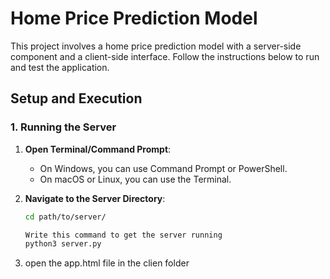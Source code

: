 # Home Price Prediction Model

This project involves a home price prediction model with a server-side component and a client-side interface. Follow the instructions below to run and test the application.

## Setup and Execution

### 1. Running the Server

1. **Open Terminal/Command Prompt**:
   - On Windows, you can use Command Prompt or PowerShell.
   - On macOS or Linux, you can use the Terminal.

2. **Navigate to the Server Directory**:
   ```bash
   cd path/to/server/

   Write this command to get the server running
   python3 server.py
3. open the app.html file in the clien folder
